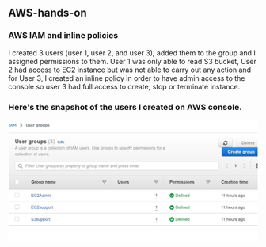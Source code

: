 ## AWS-hands-on
### AWS IAM and inline policies
I created 3 users (user 1, user 2, and user 3), added them to the group and I assigned permissions to them. User 1 was only able to read S3 bucket, User 2 had access to EC2 instance but was not able to carry out any action and for User 3, I created an inline policy in order to have admin access to the console so user 3 had full access to create, stop or terminate instance.


### Here's the snapshot of the users I created on AWS console.

![employee directory app](employee-directory.jpg)
